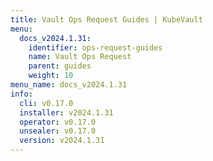 ```yaml
---
title: Vault Ops Request Guides | KubeVault
menu:
  docs_v2024.1.31:
    identifier: ops-request-guides
    name: Vault Ops Request
    parent: guides
    weight: 10
menu_name: docs_v2024.1.31
info:
  cli: v0.17.0
  installer: v2024.1.31
  operator: v0.17.0
  unsealer: v0.17.0
  version: v2024.1.31
---
```


